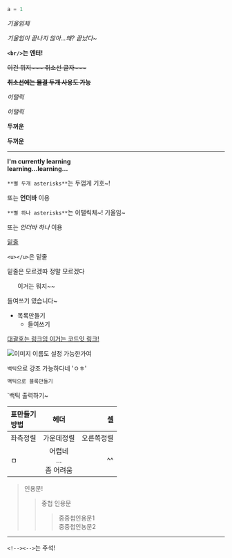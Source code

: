 ```python
a = 1
```

<em>기울임체

기울임이 끝나지 않아...왜? 끝났다~ </em> 

<strong>`<br/>`는 엔터!</strong>

<del>이건 뭐지~~~ 취소선 글자~~~</del>

~~**취소선에는 물결 두개 사용도 가능**~~

*이탤릭*

_이탤릭_

**두꺼운**

__두꺼운__

-----

**I'm currently learning <br/>learning...learning...**

`**별 두개 asterisks**`는 두껍게 기호~!

또는 __언더바__ 이용

`**별 하나 asterisks**`는 이탤릭체~! 기울임~

또는 _언더바 하나_ 이용

<u>밑줄</u>

`<u></u>`은 밑줄

밑줄은 모르겠따 정말 모르겠다

<ol>이거는 뭐지~~</ol>

들여쓰기 였습니다~

- 목록만들기
  - 들여쓰기

[대괄호는 링크임 이거는 코드잇 링크!](코드잇링크)

![이미지 이름도 설정 가능한가여](이미지링크넣기)

`백틱`으로 강조 가능하다네 'ㅇㅎ'

```md
백틱으로 블록만들기
```

\`백틱 출력하기~

|표만들기<br/>방법|헤더|셀|
|:---|:---:|---:|
|좌측정렬|가운데정렬|오른쪽정렬|
|ㅁ|어렵네<br/>...<br/>좀 어려움|^^|

> 인용문!
>> 중첩 인용문
>>> 중중첩인용문1<br/>
>>> 중중첩인뇽문2<br/>

***

`<!--><-->`는 주석!

<!--
**inhyedlsgp/inhyedlsgp** is a ✨ _special_ ✨ repository because its `README.md` (this file) appears on your GitHub profile.

Here are some ideas to get you started:

- 🔭 I’m currently working on ...
- 🌱 I’m currently learning ...
- 👯 I’m looking to collaborate on ...
- 🤔 I’m looking for help with ...
- 💬 Ask me about ...
- 📫 How to reach me: ...
- 😄 Pronouns: ...
- ⚡ Fun fact: ...
-->
